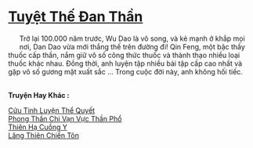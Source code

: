 <a href="https://truyentiki.com/tuyet-the-dan-than.33621/" title="Tuyệt Thế Đan Thần"><h1>Tuyệt Thế Đan Thần</h1></a><div style="display:table"><img align="right" style="float: left; padding: 10px;" src="https://truyentiki.com/images/story/200x260/33621.jpg" alt="">Trở lại 100.000 năm trước, Wu Dao là vô song, và kẻ mạnh ở khắp mọi nơi, Dan Dao vừa mới thắng thế trên đường đi! Qin Feng, một bậc thầy thuốc cấp thần, nắm giữ vô số công thức thuốc và thành thạo nhiều loại thuốc khác nhau. Đồng thời, anh luyện tập nhiều bài tập cấp cao nhất và gặp vô số gương mặt xuất sắc ... Trong cuộc đời này, anh không hối tiếc.</div><p><br><b>Truyện Hay Khác :</b></p><a href="https://truyentiki.com/cuu-tinh-luyen-the-quyet.33620/" alt="Cửu Tinh Luyện Thể Quyết">Cửu Tinh Luyện Thể Quyết</a><br/><a href="https://www.wattpad.com/story/228129158-phong-thn-chi-vn-vc-thn-ph" alt="Phong Thần Chi Vạn Vực Thần Phổ">Phong Thần Chi Vạn Vực Thần Phổ</a><br/><a href="https://github.com/nownovels/top500/tree/master/truyenhay/33856/" alt="Thiên Hạ Cuồng Y">Thiên Hạ Cuồng Y</a><br/><a href="https://github.com/nownovels/top500/tree/master/truyenhay/33762/" alt="Lăng Thiên Chiến Tôn">Lăng Thiên Chiến Tôn</a><br/>
